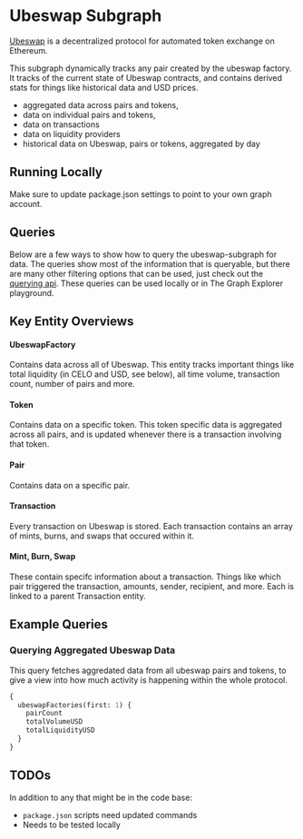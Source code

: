 # Ubeswap Subgraph

[Ubeswap](https://ubeswap.org/) is a decentralized protocol for automated token exchange on Ethereum.

This subgraph dynamically tracks any pair created by the ubeswap factory. It tracks of the current state of Ubeswap contracts, and contains derived stats for things like historical data and USD prices.

- aggregated data across pairs and tokens,
- data on individual pairs and tokens,
- data on transactions
- data on liquidity providers
- historical data on Ubeswap, pairs or tokens, aggregated by day

## Running Locally

Make sure to update package.json settings to point to your own graph account.

## Queries

Below are a few ways to show how to query the ubeswap-subgraph for data. The queries show most of the information that is queryable, but there are many other filtering options that can be used, just check out the [querying api](https://thegraph.com/docs/graphql-api). These queries can be used locally or in The Graph Explorer playground.

## Key Entity Overviews

#### UbeswapFactory

Contains data across all of Ubeswap. This entity tracks important things like total liquidity (in CELO and USD, see below), all time volume, transaction count, number of pairs and more.

#### Token

Contains data on a specific token. This token specific data is aggregated across all pairs, and is updated whenever there is a transaction involving that token.

#### Pair

Contains data on a specific pair.

#### Transaction

Every transaction on Ubeswap is stored. Each transaction contains an array of mints, burns, and swaps that occured within it.

#### Mint, Burn, Swap

These contain specifc information about a transaction. Things like which pair triggered the transaction, amounts, sender, recipient, and more. Each is linked to a parent Transaction entity.

## Example Queries

### Querying Aggregated Ubeswap Data

This query fetches aggredated data from all ubeswap pairs and tokens, to give a view into how much activity is happening within the whole protocol.

```graphql
{
  ubeswapFactories(first: 1) {
    pairCount
    totalVolumeUSD
    totalLiquidityUSD
  }
}
```

## TODOs

In addition to any that might be in the code base:

- `package.json` scripts need updated commands
- Needs to be tested locally
